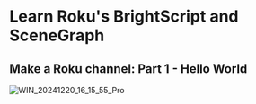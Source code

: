 # Learn Roku's BrightScript and SceneGraph
## Make a Roku channel: Part 1 - Hello World
![WIN_20241220_16_15_55_Pro](https://github.com/user-attachments/assets/9e754456-dcad-4ca6-8f8b-63cd61e3c7f9)
